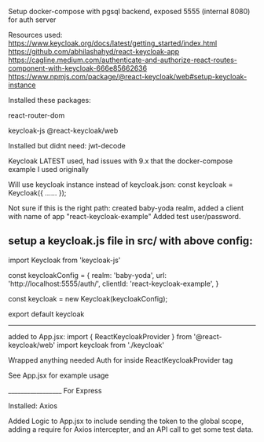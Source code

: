 Setup docker-compose with pgsql backend, exposed 5555 (internal 8080) for auth server

Resources used:
 https://www.keycloak.org/docs/latest/getting_started/index.html
 https://github.com/abhilashahyd/react-keycloak-app
 https://cagline.medium.com/authenticate-and-authorize-react-routes-component-with-keycloak-666e85662636
 https://www.npmjs.com/package/@react-keycloak/web#setup-keycloak-instance


Installed these packages:

react-router-dom

keycloak-js
@react-keycloak/web

Installed but didnt need:
jwt-decode

Keycloak LATEST used, had issues with 9.x that the docker-compose example I used originally

Will use keycloak instance instead of keycloak.json:
const keycloak = Keycloak({
   ...... 
});

Not sure if this is the right path:
created baby-yoda realm, added a client with name of app "react-keycloak-example"
Added test user/password.

setup a keycloak.js file in src/ with above config:
------------
import Keycloak from 'keycloak-js'

const keycloakConfig = {
  realm: 'baby-yoda',
  url: 'http://localhost:5555/auth/',
  clientId: 'react-keycloak-example',
}

const keycloak = new Keycloak(keycloakConfig);

export default keycloak

----------------
added to App.jsx:
     import { ReactKeycloakProvider } from '@react-keycloak/web' 
     import keycloak from './keycloak'

Wrapped anything needed Auth for inside ReactKeycloakProvider tag

See App.jsx for example usage

_________________ For Express

Installed:
Axios

Added Logic to App.jsx to include sending the token to the global scope, adding a require for Axios intercepter, and an API call to get some test data. 

